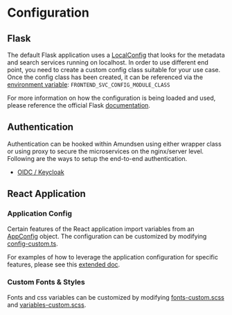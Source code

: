 # Configuration

## Flask
The default Flask application uses a [LocalConfig](https://github.com/lyft/amundsenfrontendlibrary/blob/master/amundsen_application/config.py) that looks for the metadata and search services running on localhost. In order to use different end point, you need to create a custom config class suitable for your use case. Once the config class has been created, it can be referenced via the [environment variable](https://github.com/lyft/amundsenfrontendlibrary/blob/master/amundsen_application/wsgi.py#L5): `FRONTEND_SVC_CONFIG_MODULE_CLASS`

For more information on how the configuration is being loaded and used, please reference the official Flask [documentation](http://flask.pocoo.org/docs/1.0/config/#development-production).

## Authentication
Authentication can be hooked within Amundsen using either wrapper class or using proxy to secure the microservices
on the nginx/server level. Following are the ways to setup the end-to-end authentication.
- [OIDC / Keycloak](authentication/oidc.md)

## React Application

### Application Config
Certain features of the React application import variables from an [AppConfig](https://github.com/lyft/amundsenfrontendlibrary/blob/master/amundsen_application/static/js/config/config.ts#L5) object. The configuration can be customized by modifying [config-custom.ts](https://github.com/lyft/amundsenfrontendlibrary/blob/master/amundsen_application/static/js/config/config-custom.ts).

For examples of how to leverage the application configuration for specific features, please see this [extended doc](https://github.com/lyft/amundsenfrontendlibrary/blob/master/docs/application_config.md).

### Custom Fonts & Styles
Fonts and css variables can be customized by modifying [fonts-custom.scss](https://github.com/lyft/amundsenfrontendlibrary/blob/master/amundsen_application/static/css/_fonts-custom.scss) and
[variables-custom.scss](https://github.com/lyft/amundsenfrontendlibrary/blob/master/amundsen_application/static/css/_variables-custom.scss).
